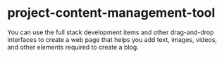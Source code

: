 # project-content-management-tool
You can use the full stack development items and other drag-and-drop interfaces to create a web page that helps you add text, images, videos, and other elements required to create a blog.
